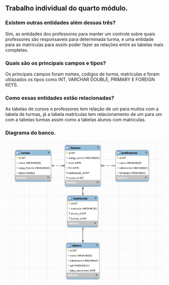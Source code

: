 ## Trabalho individual do quarto módulo.

### Existem outras entidades além dessas três?
Sim, as entidades dos professores para manter um controle sobre quais professores são responsaveis para determinada turma, e uma entidade para as matrículas para assim poder fazer as relações entre as tabelas mais completas.

### Quais são os principais campos e tipos?
Os principais campos foram nomes, codigos de turma, matrículas e foram utilazados os tipos como INT, VARCHAR DOUBLE, PRIMARY E FOREIGN KEYS.

### Como essas entidades estão relacionadas?
As tabelas de cursos e professores tem relação de um para muitos com a tabela de turmas, já a tabela matrículas tem relacionamento de um para um com a tabelas turmas assim como a tabelas alunos com matrículas.

### Diagrama do banco.
<div><img src="./diagrama_do_banco.PNG"></div>
